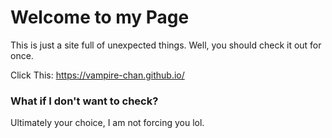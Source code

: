 # Welcome to my Page
This is just a site full of unexpected things. 
Well, you should check it out for once.

Click This:
https://vampire-chan.github.io/

### What if I don't want to check?
Ultimately your choice, I am not forcing you lol.
